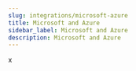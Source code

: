 ```yaml
---
slug: integrations/microsoft-azure
title: Microsoft and Azure
sidebar_label: Microsoft and Azure
description: Microsoft and Azure
---
```


x
